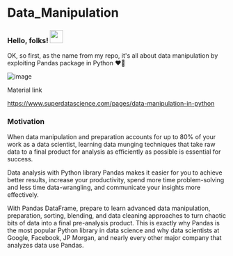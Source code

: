 # Data_Manipulation

### Hello, folks! <img src="https://raw.githubusercontent.com/MartinHeinz/MartinHeinz/master/wave.gif" width="30px">

OK, so first, as the name from my repo, it's all about data manipulation by exploiting Pandas package in Python :heart_on_fire:

![image](https://user-images.githubusercontent.com/96984414/147878243-6f5370c9-35b1-49c8-a1d4-9cc8fc4fb7a9.png)


Material link

https://www.superdatascience.com/pages/data-manipulation-in-python

### Motivation 
When data manipulation and preparation accounts for up to 80% of your work as a data scientist, learning data munging techniques that take raw data to a final product for analysis as efficiently as possible is essential for success.


Data analysis with Python library Pandas makes it easier for you to achieve better results, increase your productivity, spend more time problem-solving and less time data-wrangling, and communicate your insights more effectively.

With Pandas DataFrame, prepare to learn advanced data manipulation, preparation, sorting, blending, and data cleaning approaches to turn chaotic bits of data into a final pre-analysis product. This is exactly why Pandas is the most popular Python library in data science and why data scientists at Google, Facebook, JP Morgan, and nearly every other major company that analyzes data use Pandas.
